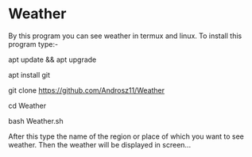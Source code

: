# Weather
By this program you can see weather in termux and linux.
To install this program type:-

apt update && apt upgrade

apt install git

git clone https://github.com/Androsz11/Weather

cd Weather 

bash Weather.sh

After this type the name of the region or place of which you want to see weather.
Then the weather will be displayed in screen...
